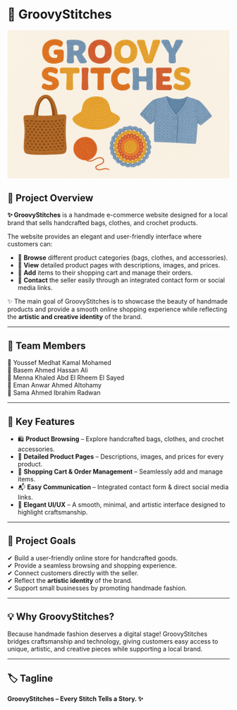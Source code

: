 # 🧵 GroovyStitches

![GroovyStitches Banner](Groovy-Stitches.png) <!-- Replace with your project banner if you have one -->

## 📌 Project Overview  
**✨ GroovyStitches** is a handmade e-commerce website designed for a local brand that sells handcrafted bags, clothes, and crochet products.  

The website provides an elegant and user-friendly interface where customers can:  
- 👜 **Browse** different product categories (bags, clothes, and accessories).  
- 📄 **View** detailed product pages with descriptions, images, and prices.  
- 🛒 **Add** items to their shopping cart and manage their orders.  
- 📩 **Contact** the seller easily through an integrated contact form or social media links.  

✨ The main goal of GroovyStitches is to showcase the beauty of handmade products and provide a smooth online shopping experience while reflecting the **artistic and creative identity** of the brand.  

---

## 👥 Team Members  
🔹 Youssef Medhat Kamal Mohamed  
🔹 Basem Ahmed Hassan Ali  
🔹 Menna Khaled Abd El Rheem El Sayed  
🔹 Eman Anwar Ahmed Altohamy  
🔹 Sama Ahmed Ibrahim Radwan 

---

## 🔑 Key Features  
- 🛍️ **Product Browsing** – Explore handcrafted bags, clothes, and crochet accessories.  
- 📖 **Detailed Product Pages** – Descriptions, images, and prices for every product.  
- 🛒 **Shopping Cart & Order Management** – Seamlessly add and manage items.  
- 📬 **Easy Communication** – Integrated contact form & direct social media links.  
- 🎨 **Elegant UI/UX** – A smooth, minimal, and artistic interface designed to highlight craftsmanship.  

---

## 🎯 Project Goals  
✔ Build a user-friendly online store for handcrafted goods.  
✔ Provide a seamless browsing and shopping experience.  
✔ Connect customers directly with the seller.  
✔ Reflect the **artistic identity** of the brand.  
✔ Support small businesses by promoting handmade fashion.  

---

## 💡 Why GroovyStitches?  
Because handmade fashion deserves a digital stage! GroovyStitches bridges craftsmanship and technology, giving customers easy access to unique, artistic, and creative pieces while supporting a local brand.  

---

## 🏷️ Tagline  
**GroovyStitches – Every Stitch Tells a Story. ✨**  
